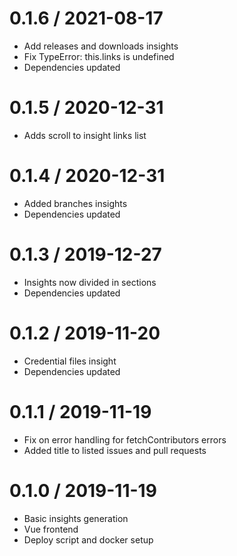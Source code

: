 0.1.6 / 2021-08-17
==================

* Add releases and downloads insights
* Fix TypeError: this.links is undefined
* Dependencies updated

0.1.5 / 2020-12-31
==================

* Adds scroll to insight links list

0.1.4 / 2020-12-31
==================

* Added branches insights
* Dependencies updated

0.1.3 / 2019-12-27
==================

* Insights now divided in sections
* Dependencies updated

0.1.2 / 2019-11-20
==================

* Credential files insight
* Dependencies updated

0.1.1 / 2019-11-19
==================

* Fix on error handling for fetchContributors errors
* Added title to listed issues and pull requests

0.1.0 / 2019-11-19
==================

* Basic insights generation
* Vue frontend
* Deploy script and docker setup
